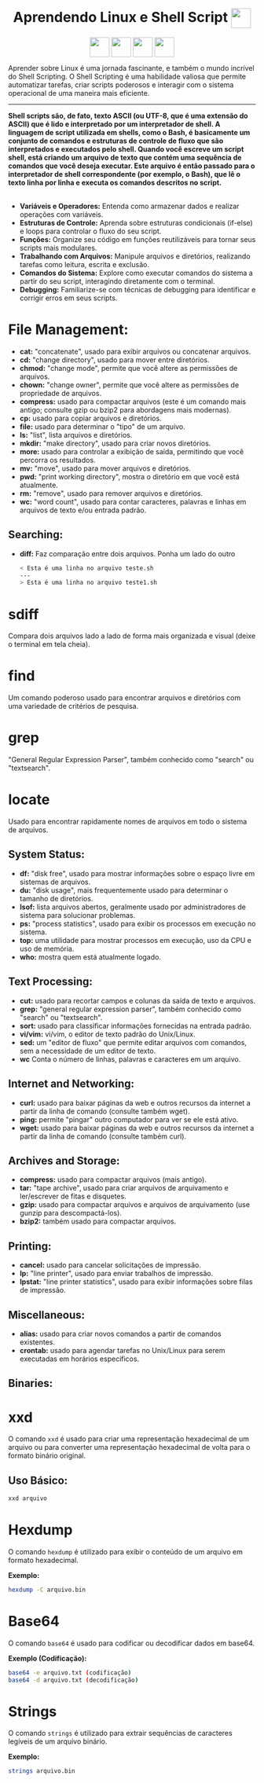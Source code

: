 <div align="center">
   
# Aprendendo Linux e Shell Script <img align='center' src="https://static.wikia.nocookie.net/supaplex/images/0/0a/Terminal.gif/revision/latest/thumbnail/width/360/height/360?cb=20180120185603" width="40" height="40">
<img align='center' src="https://chemnitzer.linux-tage.de/2019/static/img/box/tuxel.gif" width="40" height="40">
<img align='center' src="https://chemnitzer.linux-tage.de/2019/static/img/box/tuxel.gif" width="40" height="40">
<img align='center' src="https://chemnitzer.linux-tage.de/2019/static/img/box/tuxel.gif" width="40" height="40">
<img align='center' src="https://cdn.iconscout.com/icon/free/png-512/shell-script-1-569185.png" width="40" height="40">


                                                                                        
</div>

Aprender sobre Linux é uma jornada fascinante, e também o mundo incrível do Shell Scripting. O Shell Scripting é uma habilidade valiosa que permite automatizar tarefas, criar scripts poderosos e interagir com o sistema operacional de uma maneira mais eficiente.
<hr>
<strong> Shell scripts são, de fato, texto ASCII (ou UTF-8, que é uma extensão do ASCII) que é lido e interpretado por um interpretador de shell. A linguagem de script utilizada em shells, como o Bash, é basicamente um conjunto de comandos e estruturas de controle de fluxo que são interpretados e executados pelo shell. Quando você escreve um script shell, está criando um arquivo de texto que contém uma sequência de comandos que você deseja executar. Este arquivo é então passado para o interpretador de shell correspondente (por exemplo, o Bash), que lê o texto linha por linha e executa os comandos descritos no script. </strong>
<br>
<br>

- **Variáveis e Operadores:** Entenda como armazenar dados e realizar operações com variáveis.
- **Estruturas de Controle:** Aprenda sobre estruturas condicionais (if-else) e loops para controlar o fluxo do seu script.
- **Funções:** Organize seu código em funções reutilizáveis para tornar seus scripts mais modulares.
- **Trabalhando com Arquivos:** Manipule arquivos e diretórios, realizando tarefas como leitura, escrita e exclusão.
- **Comandos do Sistema:** Explore como executar comandos do sistema a partir do seu script, interagindo diretamente com o terminal.
- **Debugging:** Familiarize-se com técnicas de debugging para identificar e corrigir erros em seus scripts.

# File Management:

- **cat:** "concatenate", usado para exibir arquivos ou concatenar arquivos.
- **cd:** "change directory", usado para mover entre diretórios.
- **chmod:** "change mode", permite que você altere as permissões de arquivos.
- **chown:** "change owner", permite que você altere as permissões de propriedade de arquivos.
- **compress:** usado para compactar arquivos (este é um comando mais antigo; consulte gzip ou bzip2 para abordagens mais modernas).
- **cp:** usado para copiar arquivos e diretórios.
- **file:** usado para determinar o "tipo" de um arquivo.
- **ls:** "list", lista arquivos e diretórios.
- **mkdir:** "make directory", usado para criar novos diretórios.
- **more:** usado para controlar a exibição de saída, permitindo que você percorra os resultados.
- **mv:** "move", usado para mover arquivos e diretórios.
- **pwd:** "print working directory", mostra o diretório em que você está atualmente.
- **rm:** "remove", usado para remover arquivos e diretórios.
- **wc:** "word count", usado para contar caracteres, palavras e linhas em arquivos de texto e/ou entrada padrão.

## Searching:

- **diff:** Faz comparação entre dois arquivos. Ponha um lado do outro
  ```bash
  < Esta é uma linha no arquivo teste.sh
  ---
  > Esta é uma linha no arquivo teste1.sh

# sdiff
Compara dois arquivos lado a lado de forma mais organizada e visual (deixe o terminal em tela cheia).

# find
Um comando poderoso usado para encontrar arquivos e diretórios com uma variedade de critérios de pesquisa.

# grep
"General Regular Expression Parser", também conhecido como "search" ou "textsearch".

# locate
Usado para encontrar rapidamente nomes de arquivos em todo o sistema de arquivos.

## System Status:

- **df:** "disk free", usado para mostrar informações sobre o espaço livre em sistemas de arquivos.
- **du:** "disk usage", mais frequentemente usado para determinar o tamanho de diretórios.
- **lsof:** lista arquivos abertos, geralmente usado por administradores de sistema para solucionar problemas.
- **ps:** "process statistics", usado para exibir os processos em execução no sistema.
- **top:** uma utilidade para mostrar processos em execução, uso da CPU e uso de memória.
- **who:** mostra quem está atualmente logado.

## Text Processing:

- **cut:** usado para recortar campos e colunas da saída de texto e arquivos.
- **grep:** "general regular expression parser", também conhecido como "search" ou "textsearch".
- **sort:** usado para classificar informações fornecidas na entrada padrão.
- **vi/vim:** vi/vim, o editor de texto padrão do Unix/Linux.
- **sed:** um "editor de fluxo" que permite editar arquivos com comandos, sem a necessidade de um editor de texto.
- **wc** Conta o número de linhas, palavras e caracteres em um arquivo.

## Internet and Networking:

- **curl:** usado para baixar páginas da web e outros recursos da internet a partir da linha de comando (consulte também wget).
- **ping:** permite "pingar" outro computador para ver se ele está ativo.
- **wget:** usado para baixar páginas da web e outros recursos da internet a partir da linha de comando (consulte também curl).

## Archives and Storage:

- **compress:** usado para compactar arquivos (mais antigo).
- **tar:** "tape archive", usado para criar arquivos de arquivamento e ler/escrever de fitas e disquetes.
- **gzip:** usado para compactar arquivos e arquivos de arquivamento (use gunzip para descompactá-los).
- **bzip2:** também usado para compactar arquivos.

## Printing:

- **cancel:** usado para cancelar solicitações de impressão.
- **lp:** "line printer", usado para enviar trabalhos de impressão.
- **lpstat:** "line printer statistics", usado para exibir informações sobre filas de impressão.

## Miscellaneous:

- **alias:** usado para criar novos comandos a partir de comandos existentes.
- **crontab:** usado para agendar tarefas no Unix/Linux para serem executadas em horários específicos.

## Binaries:

# xxd
O comando `xxd` é usado para criar uma representação hexadecimal de um arquivo ou para converter uma representação hexadecimal de volta para o formato binário original.

## Uso Básico:
```bash
xxd arquivo
````

# Hexdump

O comando `hexdump` é utilizado para exibir o conteúdo de um arquivo em formato hexadecimal.

**Exemplo:**
```bash
hexdump -C arquivo.bin
```

# Base64

O comando `base64` é usado para codificar ou decodificar dados em base64.

**Exemplo (Codificação):**
```bash
base64 -e arquivo.txt (codificação)
base64 -d arquivo.txt (decodificação)
```

# Strings

O comando `strings` é utilizado para extrair sequências de caracteres legíveis de um arquivo binário.

**Exemplo:**
```bash
strings arquivo.bin
